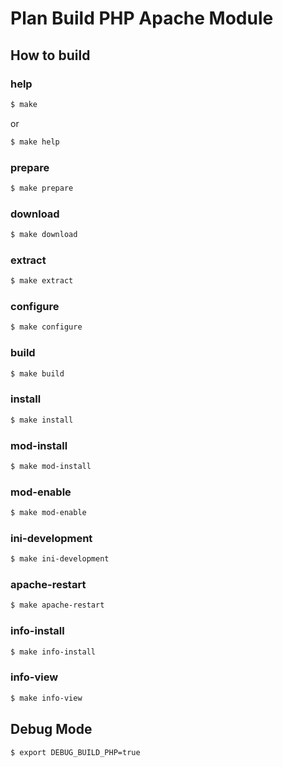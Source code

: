 
# Plan Build PHP Apache Module


## How to build


### help

``` sh
$ make
```

or

``` sh
$ make help
```


### prepare

``` sh
$ make prepare
```


### download

``` sh
$ make download
```


### extract

``` sh
$ make extract
```


### configure

``` sh
$ make configure
```


### build

``` sh
$ make build
```


### install

``` sh
$ make install
```


### mod-install

``` sh
$ make mod-install
```


### mod-enable

``` sh
$ make mod-enable
```


### ini-development

``` sh
$ make ini-development
```


### apache-restart

``` sh
$ make apache-restart
```


### info-install

``` sh
$ make info-install
```


### info-view

``` sh
$ make info-view
```


## Debug Mode

``` sh
$ export DEBUG_BUILD_PHP=true
```
